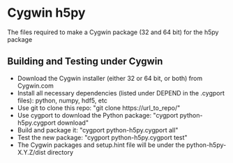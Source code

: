 Cygwin h5py
===================

The files required to make a Cygwin package (32 and 64 bit) for the h5py package

Building and Testing under Cygwin
-----------

  * Download the Cygwin installer (either 32 or 64 bit, or both) from Cygwin.com
  * Install all necessary dependencies (listed under DEPEND in the .cygport files): python, numpy, hdf5, etc
  * Use git to clone this repo: "git clone https://url_to_repo/"
  * Use cygport to download the Python package: "cygport python-h5py.cygport download"
  * Build and package it: "cygport python-h5py.cygport all"
  * Test the new package: "cygport python-h5py.cygport test"
  * The Cygwin packages and setup.hint file will be under the python-h5py-X.Y.Z/dist directory
